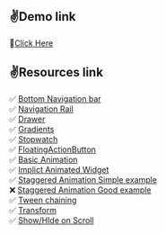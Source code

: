 ## :v:Demo link

:red_circle:[Click Here](https://flutter-journey.codemagic.app/)

## :v:Resources link

:white_check_mark: [Bottom Navigation bar](https://www.youtube.com/watch?v=xoKqQjSDZ60&t=274s) <br>
:white_check_mark: [Navigation Rail](https://api.flutter.dev/flutter/material/NavigationRail-class.html) <br>
:white_check_mark: [Drawer](https://api.flutter.dev/flutter/material/Drawer-class.html) <br>
:white_check_mark: [Gradients](https://owenhalliday.co.uk/flutter-gradient/) <br>
:white_check_mark: [Stopwatch](https://itnext.io/create-a-stopwatch-app-with-flutter-f0dc6a176b8a) <br>
:white_check_mark: [FloatingActionButton](https://proandroiddev.com/a-deep-dive-into-floatingactionbutton-in-flutter-bf95bee11627) <br>
:white_check_mark: [Basic Animation](https://flexiple.com/app/basics-of-flutter-animations/?&url=180) <br>
:white_check_mark: [Implict Animated Widget](https://flexiple.com/app/advanced-flutter-animations/) <br>
:white_check_mark: [Staggered Animation Simple example](https://flexiple.com/app/advanced-flutter-animations/) <br>
:x: [Staggered Animation Good example](https://flutter.dev/docs/development/ui/animations/staggered-animations) <br>
:white_check_mark: [Tween chaining](https://flexiple.com/app/advanced-flutter-animations/) <br>
:white_check_mark: [Transform](https://flexiple.com/app/advanced-flutter-animations/) <br>
:white_check_mark: [Show/HIde on Scroll](https://www.youtube.com/watch?v=xzPXqQ-Pe2g) <br>
